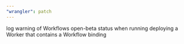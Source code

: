 ```yaml
---
"wrangler": patch
---
```


log warning of Workflows open-beta status when running deploying a Worker that contains a Workflow binding
